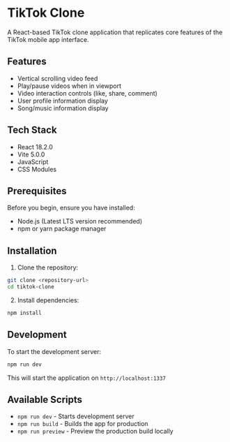 # TikTok Clone

A React-based TikTok clone application that replicates core features of the TikTok mobile app interface.

## Features

- Vertical scrolling video feed
- Play/pause videos when in viewport
- Video interaction controls (like, share, comment)
- User profile information display
- Song/music information display

## Tech Stack

- React 18.2.0
- Vite 5.0.0
- JavaScript
- CSS Modules

## Prerequisites

Before you begin, ensure you have installed:
- Node.js (Latest LTS version recommended)
- npm or yarn package manager

## Installation

1. Clone the repository:
```bash
git clone <repository-url>
cd tiktok-clone
```

2. Install dependencies:
```bash
npm install
```

## Development

To start the development server:
```bash
npm run dev
```

This will start the application on `http://localhost:1337`

## Available Scripts

- `npm run dev` - Starts development server
- `npm run build` - Builds the app for production
- `npm run preview` - Preview the production build locally
